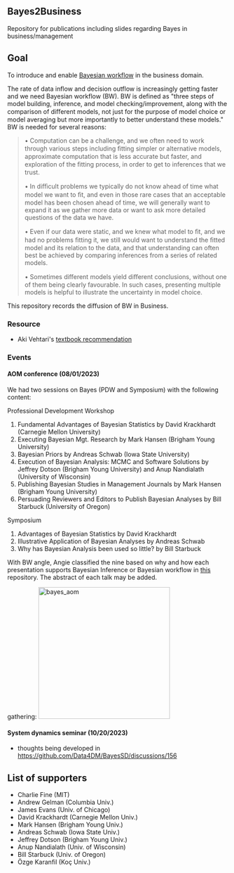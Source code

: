 ## Bayes2Business
Repository for publications including slides regarding Bayes in business/management

## Goal
To introduce and enable [Bayesian workflow](http://www.stat.columbia.edu/~gelman/research/unpublished/Bayesian_Workflow_article.pdf) in the business domain. 

The rate of data inflow and decision outflow is increasingly getting faster and we need Bayesian workflow (BW). BW is defined as "three steps of model building, inference, and model checking/improvement, along with the comparison of diﬀerent models, not just for the purpose of model choice or model averaging but more importantly to better understand these models." BW is needed for several reasons:

> • Computation can be a challenge, and we often need to work through various steps including ﬁtting simpler or alternative models, approximate computation that is less accurate but faster, and exploration of the ﬁtting process, in order to get to inferences that we trust.
> 
> • In diﬃcult problems we typically do not know ahead of time what model we want to ﬁt, and even in those rare cases that an acceptable model has been chosen ahead of time, we will generally want to expand it as we gather more data or want to ask more detailed questions of the data we have.
> 
> • Even if our data were static, and we knew what model to ﬁt, and we had no problems ﬁtting it, we still would want to understand the ﬁtted model and its relation to the data, and that understanding can often best be achieved by comparing inferences from a series of related models.
> 
> • Sometimes diﬀerent models yield diﬀerent conclusions, without one of them being clearly favourable. In such cases, presenting multiple models is helpful to illustrate the uncertainty in model choice.

This repository records the diffusion of BW in Business. 

### Resource
- Aki Vehtari's [textbook recommendation](https://statmodeling.stat.columbia.edu/2018/05/14/aki_books/?fbclid=IwAR3RCtjqrVv0PODWGl6BaTllTRroVB5SLtkSakCgcSYewgrIVr4JCiMUyuk)

### Events
#### AOM conference (08/01/2023)
We had two sessions on Bayes (PDW and Symposium) with the following content:

Professional Development Workshop
1. Fundamental Advantages of Bayesian Statistics by David Krackhardt (Carnegie Mellon University)
2. Executing Bayesian Mgt. Research by Mark Hansen (Brigham Young University)
3. Bayesian Priors by Andreas Schwab (Iowa State University)
4. Execution of Bayesian Analysis: MCMC and Software Solutions by Jeffrey Dotson (Brigham Young University) and Anup Nandialath (University of Wisconsin)
5. Publishing Bayesian Studies in Management Journals by Mark Hansen (Brigham Young University)
6. Persuading Reviewers and Editors to Publish Bayesian Analyses by Bill Starbuck (University of Oregon)

Symposium
1. Advantages of Bayesian Statistics by David Krackhardt
2. Illustrative Application of Bayesian Analyses by Andreas Schwab
3. Why has Bayesian Analysis been used so little? by Bill Starbuck

With BW angle, Angie classified the nine based on why and how each presentation supports Bayesian Inference or Bayesian workflow in [this](https://github.com/Data4DM/Bayes2Business/tree/main/slide) repository. The abstract of each talk may be added.

gathering: <img width="300" alt="bayes_aom" src="https://github.com/Data4DM/Bayes2Business/assets/30194633/ad89475d-6f7f-4de1-adda-f44faa1eb333">

#### System dynamics seminar (10/20/2023)
- thoughts being developed in https://github.com/Data4DM/BayesSD/discussions/156

## List of supporters
- Charlie Fine (MIT)
- Andrew Gelman (Columbia Univ.)
- James Evans (Univ. of Chicago)
- David Krackhardt (Carnegie Mellon Univ.)
- Mark Hansen (Brigham Young Univ.)
- Andreas Schwab (Iowa State Univ.)
- Jeffrey Dotson (Brigham Young Univ.)
- Anup Nandialath (Univ. of Wisconsin)
- Bill Starbuck (Univ. of Oregon)
- Özge Karanfil (Koç Univ.)
